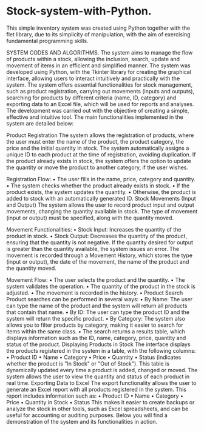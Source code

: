 # Stock-system-with-Python.
This simple inventory system was created using Python together with the flet library, due to its simplicity of manipulation, with the aim of exercising fundamental programming skills.


SYSTEM CODES AND ALGORITHMS.
The system aims to manage the flow of products within a stock, allowing the inclusion, search, update and movement of items in an efficient and simplified manner. The system was developed using Python, with the Tkinter library for creating the graphical interface, allowing users to interact intuitively and practically with the system.
The system offers essential functionalities for stock management, such as product registration, carrying out movements (inputs and outputs), searching for products by different criteria (name, ID, category) and exporting data to an Excel file, which will be used for reports and analyses. The development was carried out with the objective of creating a simple, effective and intuitive tool.
The main functionalities implemented in the system are detailed below:

Product Registration
The system allows the registration of products, where the user must enter the name of the product, the product category, the price and the initial quantity in stock. The system automatically assigns a unique ID to each product at the time of registration, avoiding duplication. If the product already exists in stock, the system offers the option to update the quantity or move the product to another category, if the user wishes.

Registration Flow:
• The user fills in the name, price, category and quantity.
• The system checks whether the product already exists in stock.
• If the product exists, the system updates the quantity.
• Otherwise, the product is added to stock with an automatically generated ID.
Stock Movements (Input and Output)
The system allows the user to record product input and output movements, changing the quantity available in stock. The type of movement (input or output) must be specified, along with the quantity moved.

Movement Functionalities:
• Stock Input: Increases the quantity of the product in stock.
• Stock Output: Decreases the quantity of the product, ensuring that the quantity is not negative. If the quantity desired for output is greater than the quantity available, the system issues an error.
The movement is recorded through a Movement History, which stores the type (input or output), the date of the movement, the name of the product and the quantity moved.

Movement Flow:
• The user selects the product and the quantity.
• The system validates the operation.
• The quantity of the product in the stock is adjusted.
• The movement is recorded in the history.
• Product Search
Product searches can be performed in several ways:
• By Name: The user can type the name of the product and the system will return all products that contain that name.
• By ID: The user can type the product ID and the system will return the specific product.
• By Category: The system also allows you to filter products by category, making it easier to search for items within the same class.
• The search returns a results table, which displays information such as the ID, name, category, price, quantity and status of the product.
Displaying Products in Stock
The interface displays the products registered in the system in a table, with the following columns:
• Product ID
• Name
• Category
• Price
• Quantity
• Status (indicates whether the product is "In Stock" or "Out of Stock").
This table is dynamically updated every time a product is added, changed or moved. The system allows the user to view the quantity and status of each product in real time.
Exporting Data to Excel
The export functionality allows the user to generate an Excel report with all products registered in the system. This report includes information such as:
• Product ID
• Name
• Category
• Price
• Quantity in Stock
• Status
This makes it easier to create backups or analyze the stock in other tools, such as Excel spreadsheets, and can be useful for accounting or auditing purposes.
Below you will find a demonstration of the system and its functionalities in action.
